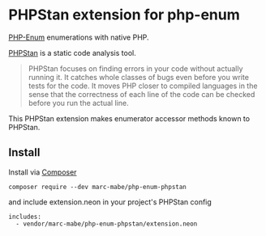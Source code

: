 # PHPStan extension for php-enum

[PHP-Enum](https://github.com/marc-mabe/php-enum) enumerations with native PHP.

[PHPStan](https://github.com/phpstan/phpstan) is a static code analysis tool.

> PHPStan focuses on finding errors in your code without actually running it.
> It catches whole classes of bugs even before you write tests for the code.
> It moves PHP closer to compiled languages in the sense that the correctness
> of each line of the code can be checked before you run the actual line.  

This PHPStan extension makes enumerator accessor methods known to PHPStan.

## Install

Install via [Composer](https://getcomposer.org)

```
composer require --dev marc-mabe/php-enum-phpstan
```

and include extension.neon in your project's PHPStan config

```
includes:
  - vendor/marc-mabe/php-enum-phpstan/extension.neon
```
